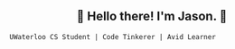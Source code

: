 <h2 align="center"> 🐤   Hello there! I'm Jason.  🐤 </h2>
 
`UWaterloo CS Student | Code Tinkerer | Avid Learner`



